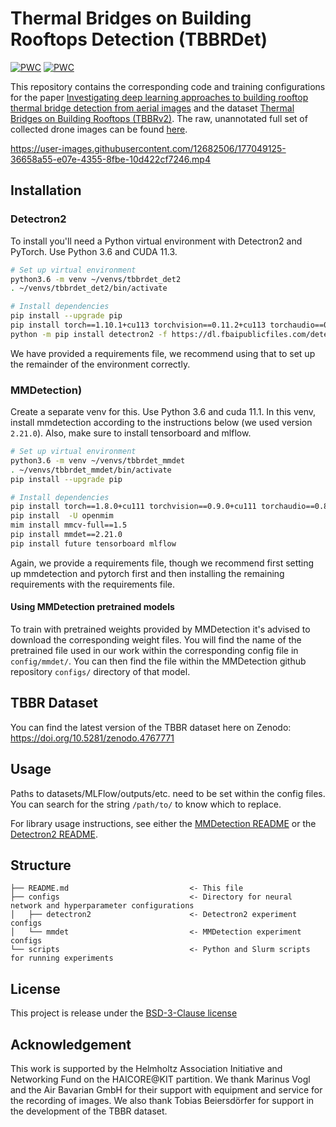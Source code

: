 # Thermal Bridges on Building Rooftops Detection (TBBRDet)

	
[![PWC](https://img.shields.io/endpoint.svg?url=https://paperswithcode.com/badge/deep-learning-approaches-to-building-rooftop/instance-segmentation-on-tbbr)](https://paperswithcode.com/sota/instance-segmentation-on-tbbr?p=deep-learning-approaches-to-building-rooftop)
[![PWC](https://img.shields.io/endpoint.svg?url=https://paperswithcode.com/badge/deep-learning-approaches-to-building-rooftop/object-detection-on-tbbr)](https://paperswithcode.com/sota/object-detection-on-tbbr?p=deep-learning-approaches-to-building-rooftop)

This repository contains the corresponding code and training configurations for the 
paper [Investigating deep learning approaches to building rooftop thermal 
bridge detection from aerial images](https://doi.org/10.1016/j.autcon.2022.104690) and the dataset [Thermal 
Bridges on Building Rooftops (TBBRv2)](https://doi.org/10.5281/zenodo.6517768).
The raw, unannotated full set of collected drone images can be found [here](https://doi.org/10.5281/zenodo.7360996).


https://user-images.githubusercontent.com/12682506/177049125-36658a55-e07e-4355-8fbe-10d422cf7246.mp4



## Installation

### Detectron2

To install you'll need a Python virtual environment with Detectron2 and PyTorch. Use Python 3.6 and CUDA 11.3.
```bash
# Set up virtual environment
python3.6 -m venv ~/venvs/tbbrdet_det2
. ~/venvs/tbbrdet_det2/bin/activate

# Install dependencies
pip install --upgrade pip
pip install torch==1.10.1+cu113 torchvision==0.11.2+cu113 torchaudio==0.10.1+cu113 -f https://download.pytorch.org/whl/torch_stable.html
python -m pip install detectron2 -f https://dl.fbaipublicfiles.com/detectron2/wheels/cu113/torch1.10/index.html
```
We have provided a requirements file, we recommend using that to set up the remainder of the environment correctly.


### MMDetection)

Create a separate venv for this. Use Python 3.6 and cuda 11.1. In this venv, install mmdetection according to the instructions below (we used version `2.21.0`). Also, make sure to install tensorboard and mlflow.
```bash
# Set up virtual environment
python3.6 -m venv ~/venvs/tbbrdet_mmdet
. ~/venvs/tbbrdet_mmdet/bin/activate
pip install --upgrade pip

# Install dependencies
pip install torch==1.8.0+cu111 torchvision==0.9.0+cu111 torchaudio==0.8.0 -f https://download.pytorch.org/whl/torch_stable.html
pip install  -U openmim
mim install mmcv-full==1.5
pip install mmdet==2.21.0
pip install future tensorboard mlflow
```
Again, we provide a requirements file, though we recommend first setting up mmdetection and pytorch first and then installing the remaining requirements with the requirements file.

#### Using MMDetection pretrained models

To train with pretrained weights provided by MMDetection it's advised to download the corresponding weight files.
You will find the name of the pretrained file used in our work within the corresponding config file in `config/mmdet/`.
You can then find the file within the MMDetection github repository `configs/` directory of that model.

## TBBR Dataset

You can find the latest version of the TBBR dataset here on Zenodo: https://doi.org/10.5281/zenodo.4767771

## Usage

Paths to datasets/MLFlow/outputs/etc. need to be set within the config files. 
You can search for the string `/path/to/` to know which to replace.

For library usage instructions, see either the [MMDetection README](scripts/mmdet/README.md) or the [Detectron2 README](scripts/README.md).


## Structure

```
├── README.md                           <- This file
├── configs                             <- Directory for neural network and hyperparameter configurations
│   ├── detectron2                      <- Detectron2 experiment configs
│   └── mmdet                           <- MMDetection experiment configs
└── scripts                             <- Python and Slurm scripts for running experiments
```

## License

This project is release under the 
[BSD-3-Clause license](https://github.com/Helmholtz-AI-Energy/TBBRDet/blob/main/LICENSE)

## Acknowledgement

This work is supported by the Helmholtz Association Initiative and Networking Fund on the HAICORE@KIT partition.
We thank Marinus Vogl and the Air Bavarian GmbH for their support with equipment and service for the recording of images.
We also thank Tobias Beiersdörfer for support in the development of the TBBR dataset.
